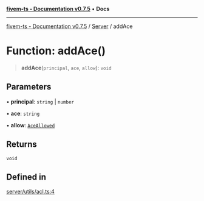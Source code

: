 [**fivem-ts - Documentation v0.7.5**](../../../README.md) • **Docs**

***

[fivem-ts - Documentation v0.7.5](../../../README.md) / [Server](../README.md) / addAce

# Function: addAce()

> **addAce**(`principal`, `ace`, `allow`): `void`

## Parameters

• **principal**: `string` \| `number`

• **ace**: `string`

• **allow**: [`AceAllowed`](../type-aliases/AceAllowed.md)

## Returns

`void`

## Defined in

[server/utils/acl.ts:4](https://github.com/Purpose-Dev/fivem-ts/blob/main/src/server/utils/acl.ts#L4)
